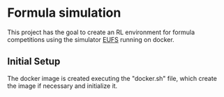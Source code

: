 # Formula simulation 
This project has the goal to create an RL environment for formula competitions using the simulator [EUFS](https://gitlab.com/eufs/eufs_sim) running on docker. 

## Initial Setup
The docker image is created executing the "docker.sh" file, which create the image if necessary and initialize it.
